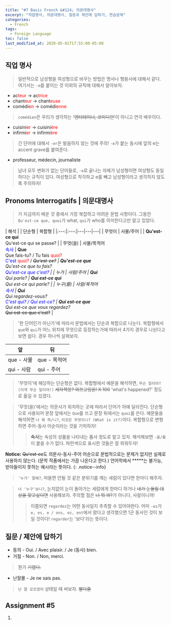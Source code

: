 ```yaml
---
title: "#7 Basic French &#124; 의문대명사"
excerpt: "직업명사, 의문대명사, 질문과 제안에 답하기, 연습문제"
categories:
  - French
tags:
  - Foreign Language
toc: false
last_modified_at: 2020-05-01T17:55:00-05:00
---
```


## 직업 명사

> 일반적으로 남성형을 여성형으로 바꾸는 방법은 명사나 형용사에 대해서 같다. 여기서는 `-e`를 붙이는 것 이외의 규칙에 대해서 알아보자.

* ac<span style="color:red">teur</span> -> ac<span style="color:red">trice</span>
* chant<span style="color:red">eur</span> -> chant<span style="color:red">euse</span>
* comédi<span style="color:red">en</span> -> comédi<span style="color:red">enne</span>

> `comédien`은 우리가 생각하는 ~~'엔터테이너, 코미디언'~~이 아니고 연극 배우이다.

* cuisini<span style="color:red">er</span> -> cuisini<span style="color:red">ère</span>
* infirmi<span style="color:red">er</span> -> infirmi<span style="color:red">ère</span>

> 긴 단어에 대해서 `-er`은 발음하지 않는 것에 주의! `-e`가 붙는 동시에 앞의 e는 accent grave를 붙여준다.


* professeur, médecin, journaliste

> 남녀 모두 변화가 없는 단어들로, `-e`로 끝나는 자체가 남성형이면 여성형도 동일하다는 규칙이 있다. 여성형으로 착각하고 e를 빼고 남성형이라고 생각하지 않도록 주의하자!

## Pronoms Interrogatifs &#124; 의문대명사

> 가 지금까지 배운 것 중에서 가장 복잡하고 어려운 문법 사항이다. 그동안 `Qu'est-ce que, quoi`가 what, `qui`가 who를 의미한다고만 알고 있었다.

| 해석 |  | 단순형 | 복합형 |
|:---:|:---:|---|---|---|
| 무엇이 | 사물/주어 |  | **Qu'est-ce qui**<br>Qu'est-ce qui se passe? |
| 무엇(을) | 사물/목적어<br><span style="color:blue">속사</span> | **Que**<br>Que fais-tu? / Tu fais <span style="color:red">quoi?</span><br><span style="color:blue">C'est</span> <span style="color:red">quoi?</span> / *~~Qu'est-ce?~~ | **Qu'est-ce que**<br>Qu'est-ce que tu fais?<br><span style="color:blue">Qu'est-ce que c'est?</span> |
| 누가 | 사람/주어 | **Qui**<br>Qui parle? | **Qui est-ce qui**<br>Qui est-ce qui parle? |
| 누구(를) | 사람/목적어<br><span style="color:blue">속사</span> | **Qui**<br>Qui regardez-vous?<br><span style="color:blue">C'est qui? / Qui est-ce?</span> | **Qui est-ce que**<br>Qui est-ce que vous regardez?<br>*~~Qui est-ce que c'est?~~ |

> '한 단어인가 아닌가'에 따라서 문법에서는 단순과 복합으로 나눈다. 복합형에서 `que`와 `qui`가 어느 위치에 무엇으로 등장하는가에 따라서 4가지 경우로 나뉜다고 보면 쉽다. 경우 하나씩 살펴보자.

| 앞 | 뒤 |
| -- | -- |
| que - 사물 | que - 목적어 |
| qui - 사람 | qui - 주어 |

> '무엇이'에 해당하는 단순형은 없다. 복합형에서 예문을 해석하면, `무슨 일이야? (이게 무슨 일이야!)` ~~세자책봉? 와쯔고잉온! X 100~~ 'what's happened?' 정도로 옮길 수 있겠다.

> '무엇(을)'에서는 의문사가 위치하는 곳에 따라서 단어가 아예 달라진다. 단순형으로 사용되어 문장 앞에서는 `Que`를 쓰고 문장 뒤에서는 `quoi`를 쓴다. 예문들을 해석하면 `너 뭐 하/니?`, `이것은 무엇이니? (What is it?)`이다. 복합형으로 변형하면 주어-동사 어순이라는 것을 기억하자!
>> **속사**는 속성의 성품을 나타내는 품사 정도로 알고 있자. 해석해보면 `-을/를`이 붙을 수가 없다. 파란색으로 표시한 것들은 잘 외워두자!

**Notice:** ~~Qu'est-ce~~도 의문사-동사-주어 어순으로 문법적으로는 문제가 없지만 실제로 사용하지 않는다. (문학 작품에서는 가끔 나온다고 한다.) 언어학에서 **&#42;**는 불가능, 받아들이지 못하는 예시라는 뜻이다.
{: .notice--info}

> `'누가' 말해?`, 떠들면 안될 것 같은 분위기를 깨는 세럼이 있다면 한마디 해주자.

> `너 '누구'보니?`, 눈치없이 눈이 돌아가는 세럼에게 한마디 하거나 ~~내가 눈돌릴 대상을 찾고싶다면~~ 사용해보자. 주의할 점은 ~~너 뭐 봐?~~가 아니다, 사람이니까!
>> 이쯤되면 `regardez`는 어떤 동사일지 추측할 수 있어야한다. 어미 `-ez`가 `e, es, e / ons, ez, ent`에서 왔다고 생각했으면 1군 동사인 것이 보일 것이다! `regarder`는 '보다'라는 뜻이다.

## 질문 / 제안에 답하기

* 동의 - Oui. / Avec plaisir. / Je (동사) bien.
* 거절 - Non. / Non, merci.

> 뭔가 ~~기엽다.~~ 

* 난잘몰 - Je ne sais pas.

> `난 잘 모르겠어` 상태일 때 써보자. ~~별다줄~~

## Assignment #5

> 

1. 
